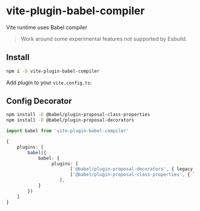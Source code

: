 # vite-plugin-babel-compiler

Vite runtime uses Babel compiler

> Work around some experimental features not supported by Esbuild.

## Install

```bash
npm i -D vite-plugin-babel-compiler
```

Add plugin to your `vite.config.ts`:

## Config Decorator

```bash
npm install -D @babel/plugin-proposal-class-properties
npm install -D @babel/plugin-proposal-decorators
```

```typescript
import babel from 'vite-plugin-babel-compiler'

{
    plugins: [
        babel({
            babel: {
                 plugins: [
                        ['@babel/plugin-proposal-decorators', { legacy: true }],
                        ['@babel/plugin-proposal-class-properties', { loose: true }],
                    ],
            }
        })
    ]
}

```
